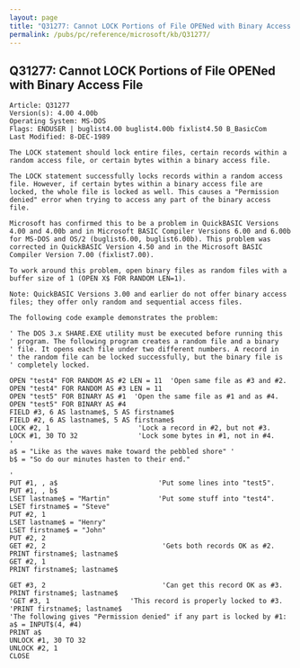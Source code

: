 ```yaml
---
layout: page
title: "Q31277: Cannot LOCK Portions of File OPENed with Binary Access File"
permalink: /pubs/pc/reference/microsoft/kb/Q31277/
---
```


## Q31277: Cannot LOCK Portions of File OPENed with Binary Access File

	Article: Q31277
	Version(s): 4.00 4.00b
	Operating System: MS-DOS
	Flags: ENDUSER | buglist4.00 buglist4.00b fixlist4.50 B_BasicCom
	Last Modified: 8-DEC-1989
	
	The LOCK statement should lock entire files, certain records within a
	random access file, or certain bytes within a binary access file.
	
	The LOCK statement successfully locks records within a random access
	file. However, if certain bytes within a binary access file are
	locked, the whole file is locked as well. This causes a "Permission
	denied" error when trying to access any part of the binary access
	file.
	
	Microsoft has confirmed this to be a problem in QuickBASIC Versions
	4.00 and 4.00b and in Microsoft BASIC Compiler Versions 6.00 and 6.00b
	for MS-DOS and OS/2 (buglist6.00, buglist6.00b). This problem was
	corrected in QuickBASIC Version 4.50 and in the Microsoft BASIC
	Compiler Version 7.00 (fixlist7.00).
	
	To work around this problem, open binary files as random files with a
	buffer size of 1 (OPEN X$ FOR RANDOM LEN=1).
	
	Note: QuickBASIC Versions 3.00 and earlier do not offer binary access
	files; they offer only random and sequential access files.
	
	The following code example demonstrates the problem:
	
	' The DOS 3.x SHARE.EXE utility must be executed before running this
	' program. The following program creates a random file and a binary
	' file. It opens each file under two different numbers. A record in
	' the random file can be locked successfully, but the binary file is
	' completely locked.
	
	OPEN "test4" FOR RANDOM AS #2 LEN = 11  'Open same file as #3 and #2.
	OPEN "test4" FOR RANDOM AS #3 LEN = 11
	OPEN "test5" FOR BINARY AS #1  'Open the same file as #1 and as #4.
	OPEN "test5" FOR BINARY AS #4
	FIELD #3, 6 AS lastname$, 5 AS firstname$
	FIELD #2, 6 AS lastname$, 5 AS firstname$
	LOCK #2, 1                      'Lock a record in #2, but not #3.
	LOCK #1, 30 TO 32               'Lock some bytes in #1, not in #4.
	'
	a$ = "Like as the waves make toward the pebbled shore" '
	b$ = "So do our minutes hasten to their end."
	
	'
	PUT #1, , a$                         'Put some lines into "test5".
	PUT #1, , b$
	LSET lastname$ = "Martin"            'Put some stuff into "test4".
	LSET firstname$ = "Steve"
	PUT #2, 1
	LSET lastname$ = "Henry"
	LSET firstname$ = "John"
	PUT #2, 2
	GET #2, 2                             'Gets both records OK as #2.
	PRINT firstname$; lastname$
	GET #2, 1
	PRINT firstname$; lastname$
	
	GET #3, 2                             'Can get this record OK as #3.
	PRINT firstname$; lastname$
	'GET #3, 1                    'This record is properly locked to #3.
	'PRINT firstname$; lastname$
	'The following gives "Permission denied" if any part is locked by #1:
	a$ = INPUT$(4, #4)
	PRINT a$
	UNLOCK #1, 30 TO 32
	UNLOCK #2, 1
	CLOSE
